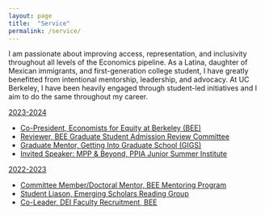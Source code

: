 ```yaml
---
layout: page
title:  "Service"
permalink: /service/
---
```


I am passionate about improving access, representation, and inclusivity throughout all levels of the Economics pipeline. As a Latina, daughter of Mexican immigrants, and first-generation college student, I have greatly benefitted from intentional mentorship, leadership, and advocacy. At UC Berkeley, I have been heavily engaged through student-led initiatives and I aim to do the same throughout my career. 

<u> 2023-2024 <u>
- Co-President, [Economists for Equity at Berkeley](https://berkeleyeconomistsforequity.weebly.com/) (BEE) 
- Reviewer, BEE Graduate Student Admission Review Committee
- Graduate Mentor, [Getting Into Graduate School](https://grad.berkeley.edu/graduate-diversity/berkeley-undergrads/getting-into-graduate-school/) (GIGS)
- Invited Speaker: MPP & Beyond, [PPIA Junior Summer Institute](https://gspp.berkeley.edu/programs/undergraduate-programs/%20ppia-junior-summer-institute)

<u> 2022-2023 <u>
- Committee Member/Doctoral Mentor, BEE Mentoring Program
- Student Liason, Emerging Scholars Reading Group
- Co-Leader, DEI Faculty Recruitment, BEE

